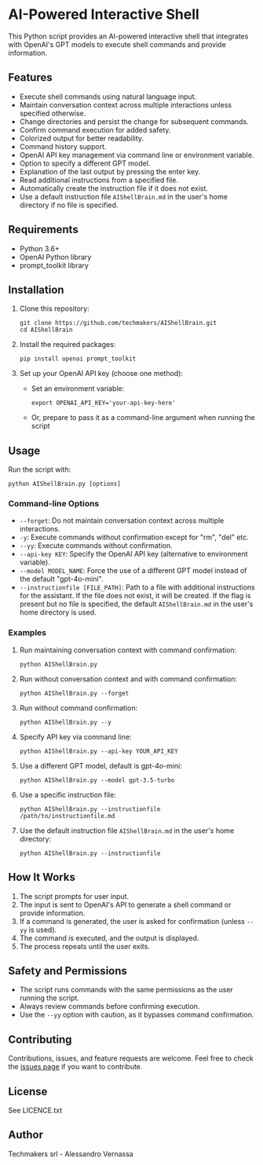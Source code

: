 # AI-Powered Interactive Shell

This Python script provides an AI-powered interactive shell that integrates with OpenAI's GPT models to execute shell commands and provide information.

## Features

- Execute shell commands using natural language input.
- Maintain conversation context across multiple interactions unless specified otherwise.
- Change directories and persist the change for subsequent commands.
- Confirm command execution for added safety.
- Colorized output for better readability.
- Command history support.
- OpenAI API key management via command line or environment variable.
- Option to specify a different GPT model.
- Explanation of the last output by pressing the enter key.
- Read additional instructions from a specified file.
- Automatically create the instruction file if it does not exist.
- Use a default instruction file `AIShellBrain.md` in the user's home directory if no file is specified.

## Requirements

- Python 3.6+
- OpenAI Python library
- prompt_toolkit library

## Installation

1. Clone this repository:
   ```
   git clone https://github.com/techmakers/AIShellBrain.git
   cd AIShellBrain
   ```

2. Install the required packages:
   ```
   pip install openai prompt_toolkit
   ```

3. Set up your OpenAI API key (choose one method):
   - Set an environment variable:
     ```
     export OPENAI_API_KEY='your-api-key-here'
     ```
   - Or, prepare to pass it as a command-line argument when running the script

## Usage

Run the script with:

```
python AIShellBrain.py [options]
```

### Command-line Options

- `--forget`: Do not maintain conversation context across multiple interactions.
- `-y`: Execute commands without confirmation except for "rm", "del" etc.
- `--yy`: Execute commands without confirmation.
- `--api-key KEY`: Specify the OpenAI API key (alternative to environment variable).
- `--model MODEL_NAME`: Force the use of a different GPT model instead of the default "gpt-4o-mini".
- `--instructionfile [FILE_PATH]`: Path to a file with additional instructions for the assistant. If the file does not exist, it will be created. If the flag is present but no file is specified, the default `AIShellBrain.md` in the user's home directory is used.

### Examples

1. Run maintaining conversation context with command confirmation:
   ```
   python AIShellBrain.py
   ```

2. Run without conversation context and with command confirmation:
   ```
   python AIShellBrain.py --forget
   ```

3. Run without command confirmation:
   ```
   python AIShellBrain.py --y
   ```

4. Specify API key via command line:
   ```
   python AIShellBrain.py --api-key YOUR_API_KEY
   ```

5. Use a different GPT model, default is gpt-4o-mini:
   ```
   python AIShellBrain.py --model gpt-3.5-turbo
   ```

6. Use a specific instruction file:
   ```
   python AIShellBrain.py --instructionfile /path/to/instructionfile.md
   ```

7. Use the default instruction file `AIShellBrain.md` in the user's home directory:
   ```
   python AIShellBrain.py --instructionfile
   ```

## How It Works

1. The script prompts for user input.
2. The input is sent to OpenAI's API to generate a shell command or provide information.
3. If a command is generated, the user is asked for confirmation (unless `--yy` is used).
4. The command is executed, and the output is displayed.
5. The process repeats until the user exits.

## Safety and Permissions

- The script runs commands with the same permissions as the user running the script.
- Always review commands before confirming execution.
- Use the `--yy` option with caution, as it bypasses command confirmation.

## Contributing

Contributions, issues, and feature requests are welcome. Feel free to check the [issues page](https://github.com/techmakers/AIShellBrain/issues) if you want to contribute.

## License

See LICENCE.txt

## Author

Techmakers srl - Alessandro Vernassa
